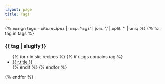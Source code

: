 ```yaml
---
layout: page
title: Tags
---
```

{% assign tags =  site.recipes | map: 'tags' | join: ','  | split: ',' | uniq %}
{% for tag in tags %}
  <h3 id="{{tag | slugify }}">{{ tag | slugify }}</h3>
  <ul>
  {% for r in site.recipes %}
    {% if r.tags contains tag %}
    <li><a href="{{ site.baseurl }}{{ r.url }}">{{ r.title }}</a></li>
    {% endif %}
  {% endfor %}
  </ul>
{% endfor %}
